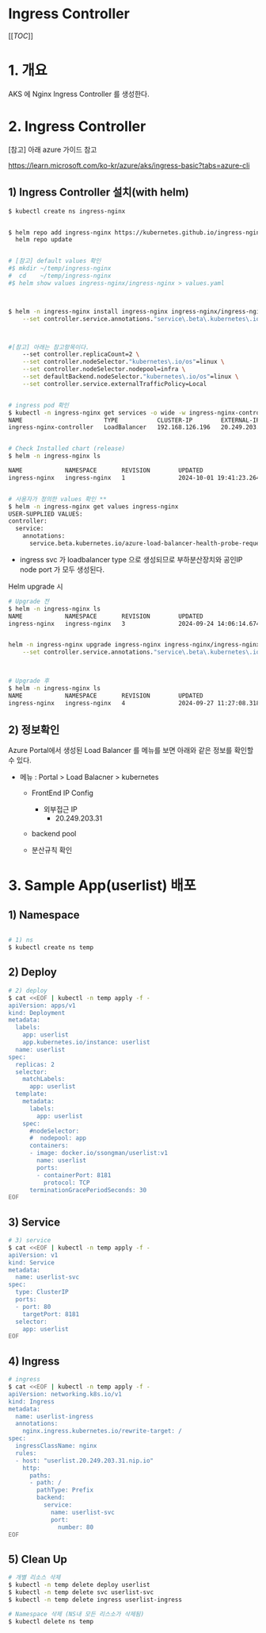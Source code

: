 # Ingress Controller





[[_TOC_]]



# 1. 개요

AKS 에 Nginx Ingress Controller 를 생성한다.



# 2. Ingress Controller



[참고] 아래 azure  가이드 참고

https://learn.microsoft.com/ko-kr/azure/aks/ingress-basic?tabs=azure-cli



## 1) Ingress Controller 설치(with helm)



```sh
$ kubectl create ns ingress-nginx


$ helm repo add ingress-nginx https://kubernetes.github.io/ingress-nginx
  helm repo update


# [참고] default values 확인
#$ mkdir ~/temp/ingress-nginx
#  cd    ~/temp/ingress-nginx
#$ helm show values ingress-nginx/ingress-nginx > values.yaml



$ helm -n ingress-nginx install ingress-nginx ingress-nginx/ingress-nginx \
    --set controller.service.annotations."service\.beta\.kubernetes\.io/azure-load-balancer-health-probe-request-path"=/healthz



#[참고] 아래는 참고항목이다.
    --set controller.replicaCount=2 \
    --set controller.nodeSelector."kubernetes\.io/os"=linux \
    --set controller.nodeSelector.nodepool=infra \
    --set defaultBackend.nodeSelector."kubernetes\.io/os"=linux \
    --set controller.service.externalTrafficPolicy=Local


# ingress pod 확인
$ kubectl -n ingress-nginx get services -o wide -w ingress-nginx-controller
NAME                       TYPE           CLUSTER-IP        EXTERNAL-IP     PORT(S)                      AGE   SELECTOR
ingress-nginx-controller   LoadBalancer   192.168.126.196   20.249.203.31   80:31139/TCP,443:30459/TCP   34s   app.kubernetes.io/component=controller,app.kubernetes.io/instance=ingress-nginx,app.kubernetes.io/name=ingress-nginx


# Check Installed chart (release)
$ helm -n ingress-nginx ls

NAME            NAMESPACE       REVISION        UPDATED                                 STATUS          CHART                   APP VERSION
ingress-nginx   ingress-nginx   1               2024-10-01 19:41:23.264463 +0900 KST    deployed        ingress-nginx-4.11.2    1.11.2


# 사용자가 정의한 values 확인 **
$ helm -n ingress-nginx get values ingress-nginx
USER-SUPPLIED VALUES:
controller:
  service:
    annotations:
      service.beta.kubernetes.io/azure-load-balancer-health-probe-request-path: /healthz

```

* ingress svc 가 loadbalancer type 으로 생성되므로 부하분산장치와 공인IP node port 가 모두 생성된다.



Helm upgrade 시

```sh
# Upgrade 전
$ helm -n ingress-nginx ls
NAME            NAMESPACE       REVISION        UPDATED                                 STATUS          CHART                   APP VERSION
ingress-nginx   ingress-nginx   3               2024-09-24 14:06:14.67422 +0900 KST     deployed        ingress-nginx-4.11.2    1.11.2


helm -n ingress-nginx upgrade ingress-nginx ingress-nginx/ingress-nginx \
    --set controller.service.annotations."service\.beta\.kubernetes\.io/azure-load-balancer-health-probe-request-path"=/healthz \

    

# Upgrade 후
$ helm -n ingress-nginx ls
NAME            NAMESPACE       REVISION        UPDATED                                 STATUS          CHART                   APP VERSION
ingress-nginx   ingress-nginx   4               2024-09-27 11:27:08.318255 +0900 KST    deployed        ingress-nginx-4.11.2    1.11.2

```



## 2) 정보확인

Azure Portal에서 생성된 Load Balancer 를 메뉴를 보면 아래와 같은 정보를 확인할 수 있다.

* 메뉴 : Portal > Load Balacner > kubernetes 
  * FrontEnd IP Config
    * 외부접근 IP
      * 20.249.203.31
    
  * backend pool
  * 분산규칙 확인





# 3. Sample App(userlist) 배포



## 1) Namespace

```sh

# 1) ns
$ kubectl create ns temp

```



## 2) Deploy

```sh
# 2) deploy
$ cat <<EOF | kubectl -n temp apply -f -
apiVersion: apps/v1
kind: Deployment
metadata:
  labels:
    app: userlist
    app.kubernetes.io/instance: userlist
  name: userlist
spec:
  replicas: 2
  selector:
    matchLabels:
      app: userlist
  template:
    metadata:
      labels:
        app: userlist
    spec:
      #nodeSelector:
      #  nodepool: app
      containers:
      - image: docker.io/ssongman/userlist:v1
        name: userlist
        ports:
        - containerPort: 8181
          protocol: TCP
      terminationGracePeriodSeconds: 30
EOF


```



## 3) Service

```sh
# 3) service
$ cat <<EOF | kubectl -n temp apply -f -
apiVersion: v1
kind: Service
metadata:
  name: userlist-svc
spec:
  type: ClusterIP
  ports:
  - port: 80
    targetPort: 8181
  selector:
    app: userlist
EOF

```



## 4) Ingress 

```sh
# ingress
$ cat <<EOF | kubectl -n temp apply -f -
apiVersion: networking.k8s.io/v1
kind: Ingress
metadata:
  name: userlist-ingress
  annotations:
    nginx.ingress.kubernetes.io/rewrite-target: /
spec:
  ingressClassName: nginx
  rules:
  - host: "userlist.20.249.203.31.nip.io"
    http:
      paths:
      - path: /
        pathType: Prefix
        backend:
          service:
            name: userlist-svc
            port:
              number: 80
EOF

```



## 5) Clean Up

```sh
# 개별 리소스 삭제
$ kubectl -n temp delete deploy userlist
$ kubectl -n temp delete svc userlist-svc
$ kubectl -n temp delete ingress userlist-ingress

# Namespace 삭제 (NS내 모든 리스소가 삭제됨)
$ kubectl delete ns temp

```







